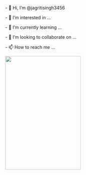 <section>
  <div class="container">
    <div class="row">
      <div class="col-md-6">
        <p>- 👋 Hi, I’m @jagritisingh3456 </p>
        <p> - 👀 I’m interested in ...</p>
        <p>- 🌱 I’m currently learning ...</p>
        <p> - 💞️ I’m looking to collaborate on ...</p>
        <p> - 📫 How to reach me ...</p>     
      </div>
      <div class="col-md-6">
        <img width="240" height="360" src="https://camo.githubusercontent.com/97dace0413a314c53f364c50fedf0ae52966885822041ef2848398583e64a471/68747470733a2f2f64656d6f322e77706f70616c2e636f6d2f67616d69636f2f77702d636f6e74656e742f75706c6f6164732f323032332f31322f68315f696d672d332e706e67" alt="" data-canonical-src="https://demo2.wpopal.com/gamico/wp-content/uploads/2023/12/h1_img-3.png" style="max-width: 100%;">
      </div>
    </div>
  </div>
</section>

<!---
jagritisingh3456/jagritisingh3456 is a ✨ special ✨ repository because its `README.md` (this file) appears on your GitHub profile.
You can click the Preview link to take a look at your changes.
--->

